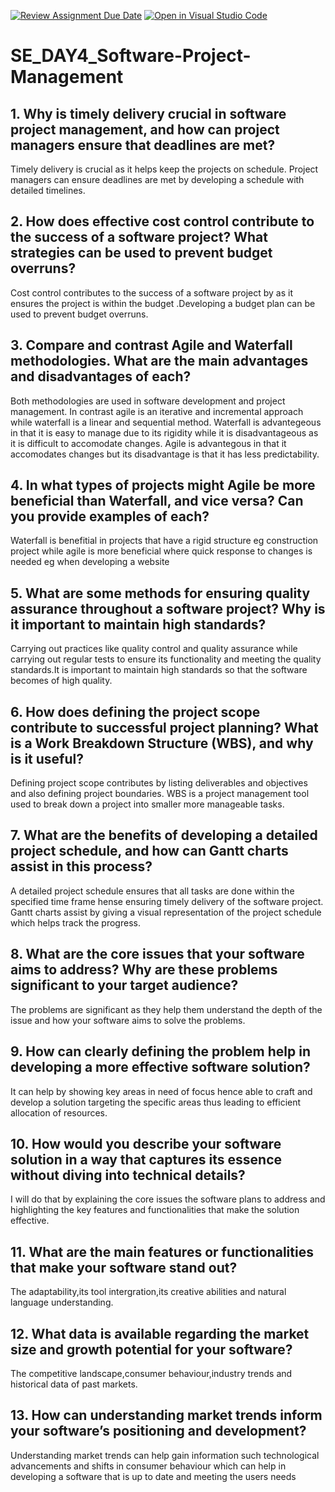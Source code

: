 [![Review Assignment Due Date](https://classroom.github.com/assets/deadline-readme-button-22041afd0340ce965d47ae6ef1cefeee28c7c493a6346c4f15d667ab976d596c.svg)](https://classroom.github.com/a/9pw6JKcu)
[![Open in Visual Studio Code](https://classroom.github.com/assets/open-in-vscode-2e0aaae1b6195c2367325f4f02e2d04e9abb55f0b24a779b69b11b9e10269abc.svg)](https://classroom.github.com/online_ide?assignment_repo_id=15696749&assignment_repo_type=AssignmentRepo)
# SE_DAY4_Software-Project-Management
## 1. Why is timely delivery crucial in software project management, and how can project managers ensure that deadlines are met?
Timely delivery is crucial as it helps keep the projects on schedule. Project managers can ensure deadlines are met by developing a schedule with detailed timelines.

## 2. How does effective cost control contribute to the success of a software project? What strategies can be used to prevent budget overruns?
Cost control contributes to the success of a software project by as it ensures the project is within the budget .Developing a budget plan can be used to prevent budget overruns.

## 3. Compare and contrast Agile and Waterfall methodologies. What are the main advantages and disadvantages of each?
Both methodologies are used in software  development and project management. In contrast agile is an iterative and incremental approach while waterfall is a linear and sequential method. Waterfall is advantegeous in that  it is easy to manage due to its rigidity while it is disadvantageous as it is difficult to accomodate changes. Agile is advantegous in that it accomodates changes but its disadvantage is that it has less predictability.

## 4. In what types of projects might Agile be more beneficial than Waterfall, and vice versa? Can you provide examples of each?
Waterfall is benefitial in projects that have a rigid structure eg construction project while agile is more beneficial where quick response to changes is needed eg when developing a website

## 5. What are some methods for ensuring quality assurance throughout a software project? Why is it important to maintain high standards?
Carrying out practices like quality control and quality assurance  while carrying out regular tests to ensure its functionality and meeting the quality standards.It is important to maintain high standards so that the software becomes of high quality.

## 6. How does defining the project scope contribute to successful project planning? What is a Work Breakdown Structure (WBS), and why is it useful?
Defining project scope contributes by listing deliverables and objectives and also defining project boundaries. WBS is a project management tool used to break down a project into smaller more manageable tasks.

## 7. What are the benefits of developing a detailed project schedule, and how can Gantt charts assist in this process?
A detailed project schedule ensures that all tasks are done within the specified time frame hense ensuring timely delivery of the software project. Gantt charts assist by giving a visual representation of the project schedule which helps track the progress.

## 8. What are the core issues that your software aims to address? Why are these problems significant to your target audience?
The problems are significant as they help them understand the depth of the issue and how your software aims to solve the problems.

## 9. How can clearly defining the problem help in developing a more effective software solution?
It can help by showing key areas in need of focus hence able to craft and develop a solution targeting the specific areas thus leading to efficient allocation of resources.

## 10. How would you describe your software solution in a way that captures its essence without diving into technical details?
I will do that by explaining the core issues the software plans to address and highlighting the key features and functionalities that make the solution effective.

## 11. What are the main features or functionalities that make your software stand out?
The adaptability,its tool intergration,its creative abilities and natural language understanding.

## 12. What data is available regarding the market size and growth potential for your software?
The competitive landscape,consumer behaviour,industry trends and historical data of past markets.

## 13. How can understanding market trends inform your software’s positioning and development?
Understanding market trends can help gain information such technological advancements and shifts in consumer behaviour which can help in developing a software that is up to date and meeting the users needs
